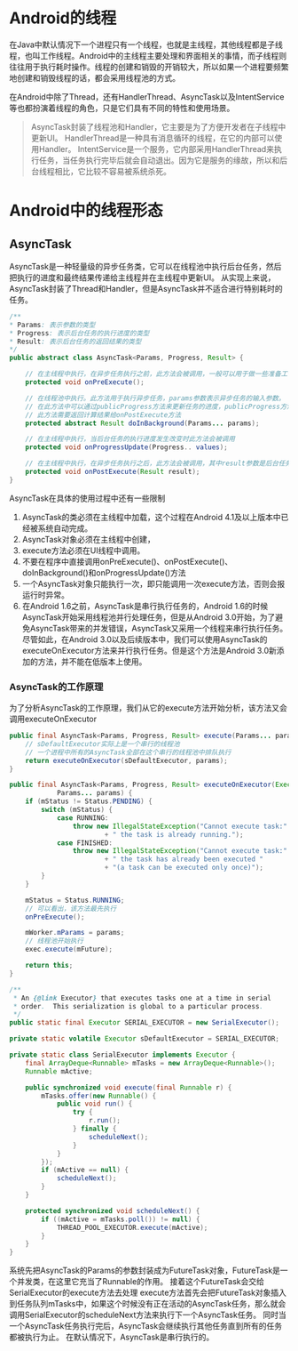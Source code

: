 # Android的线程
在Java中默认情况下一个进程只有一个线程，也就是主线程，其他线程都是子线程，也叫工作线程。Android中的主线程主要处理和界面相关的事情，而子线程则往往用于执行耗时操作。线程的创建和销毁的开销较大，所以如果一个进程要频繁地创建和销毁线程的话，都会采用线程池的方式。

在Android中除了Thread，还有HandlerThread、AsyncTask以及IntentService等也都扮演着线程的角色，只是它们具有不同的特性和使用场景。
>AsyncTask封装了线程池和Handler，它主要是为了方便开发者在子线程中更新UI。
HandlerThread是一种具有消息循环的线程，在它的内部可以使用Handler。
IntentService是一个服务，它内部采用HandlerThread来执行任务，当任务执行完毕后就会自动退出。因为它是服务的缘故，所以和后台线程相比，它比较不容易被系统杀死。

# Android中的线程形态
## AsyncTask
AsyncTask是一种轻量级的异步任务类，它可以在线程池中执行后台任务，然后把执行的进度和最终结果传递给主线程并在主线程中更新UI。
从实现上来说，AsyncTask封装了Thread和Handler，但是AsyncTask并不适合进行特别耗时的任务。
```Java
/**
* Params: 表示参数的类型
* Progress: 表示后台任务的执行进度的类型
* Result: 表示后台任务的返回结果的类型
*/
public abstract class AsyncTask<Params, Progress, Result> {

    // 在主线程中执行，在异步任务执行之前，此方法会被调用，一般可以用于做一些准备工作
    protected void onPreExecute();

    // 在线程池中执行。此方法用于执行异步任务，params参数表示异步任务的输入参数。
    // 在此方法中可以通过publicProgress方法来更新任务的进度，publicProgress方法会调用onProgressUpdate方法
    // 此方法需要返回计算结果给onPostExecute方法
    protected abstract Result doInBackground(Params... params);

    // 在主线程中执行，当后台任务的执行进度发生改变时此方法会被调用
    protected void onProgressUpdate(Progress.. values);

    // 在主线程中执行，在异步任务执行之后，此方法会被调用，其中result参数是后台任务的返回值，即doInBackground的返回值
    protected void onPostExecute(Result result);
}
```
AsyncTask在具体的使用过程中还有一些限制

1. AsyncTask的类必须在主线程中加载，这个过程在Android 4.1及以上版本中已经被系统自动完成。
2. AsyncTask对象必须在主线程中创建，
3. execute方法必须在UI线程中调用。
4. 不要在程序中直接调用onPreExecute()、onPostExecute()、doInBackground()和onProgressUpdate()方法
5. 一个AsyncTask对象只能执行一次，即只能调用一次execute方法，否则会报运行时异常。
6. 在Android 1.6之前，AsyncTask是串行执行任务的，Android 1.6的时候AsyncTask开始采用线程池并行处理任务，但是从Android 3.0开始，为了避免AsyncTask带来的并发错误，AsyncTask又采用一个线程来串行执行任务。尽管如此，在Android 3.0以及后续版本中，我们可以使用AsyncTask的executeOnExecutor方法来并行执行任务。但是这个方法是Android 3.0新添加的方法，并不能在低版本上使用。

### AsyncTask的工作原理
为了分析AsyncTask的工作原理，我们从它的execute方法开始分析，该方法又会调用executeOnExecutor
```Java
public final AsyncTask<Params, Progress, Result> execute(Params... params) {
    // sDefaultExecutor实际上是一个串行的线程池
    // 一个进程中所有的AsyncTask全部在这个串行的线程池中排队执行
    return executeOnExecutor(sDefaultExecutor, params);
}

public final AsyncTask<Params, Progress, Result> executeOnExecutor(Executor exec,
            Params... params) {
    if (mStatus != Status.PENDING) {
        switch (mStatus) {
            case RUNNING:
                throw new IllegalStateException("Cannot execute task:"
                        + " the task is already running.");
            case FINISHED:
                throw new IllegalStateException("Cannot execute task:"
                        + " the task has already been executed "
                        + "(a task can be executed only once)");
        }
    }

    mStatus = Status.RUNNING;
    // 可以看出，该方法最先执行
    onPreExecute();

    mWorker.mParams = params;
    // 线程池开始执行
    exec.execute(mFuture);

    return this;
}
```
```Java
/**
 * An {@link Executor} that executes tasks one at a time in serial
 * order.  This serialization is global to a particular process.
 */
public static final Executor SERIAL_EXECUTOR = new SerialExecutor();

private static volatile Executor sDefaultExecutor = SERIAL_EXECUTOR;

private static class SerialExecutor implements Executor {
    final ArrayDeque<Runnable> mTasks = new ArrayDeque<Runnable>();
    Runnable mActive;

    public synchronized void execute(final Runnable r) {
        mTasks.offer(new Runnable() {
            public void run() {
                try {
                    r.run();
                } finally {
                    scheduleNext();
                }
            }
        });
        if (mActive == null) {
            scheduleNext();
        }
    }

    protected synchronized void scheduleNext() {
        if ((mActive = mTasks.poll()) != null) {
            THREAD_POOL_EXECUTOR.execute(mActive);
        }
    }
}
```
系统先把AsyncTask的Params的参数封装成为FutureTask对象，FutureTask是一个并发类，在这里它充当了Runnable的作用。
接着这个FutureTask会交给SerialExecutor的execute方法去处理
execute方法首先会把FutureTask对象插入到任务队列mTasks中，如果这个时候没有正在活动的AsyncTask任务，那么就会调用SerialExecutor的scheduleNext方法来执行下一个AsyncTask任务。
同时当一个AsyncTask任务执行完后，AsyncTask会继续执行其他任务直到所有的任务都被执行为止。
在默认情况下，AsyncTask是串行执行的。

